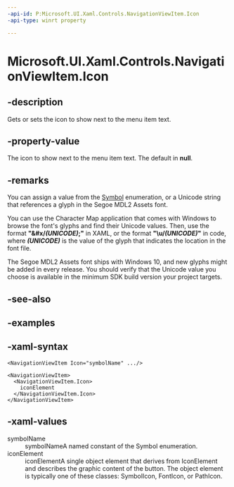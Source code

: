 ```yaml
---
-api-id: P:Microsoft.UI.Xaml.Controls.NavigationViewItem.Icon
-api-type: winrt property

---
```

<!-- Property syntax.
public IconElement Icon { get;  set; }
-->

# Microsoft.UI.Xaml.Controls.NavigationViewItem.Icon



## -description

Gets or sets the icon to show next to the menu item text.



## -property-value

The icon to show next to the menu item text. The default in **null**.



## -remarks

You can assign a value from the [Symbol](/uwp/api/windows.ui.xaml.controls.symbol) enumeration, or a Unicode string that references a glyph in the Segoe MDL2 Assets font.

You can use the Character Map application that comes with Windows to browse the font's glyphs and find their Unicode values. Then, use the format **"&#x/_(UNICODE)_;"** in XAML, or the format **"\u/_(UNICODE)_"** in code, where **_(UNICODE)_** is the value of the glyph that indicates the location in the font file. 

The Segoe MDL2 Assets font ships with Windows 10, and new glyphs might be added in every release. You should verify that the Unicode value you choose is available in the minimum SDK build version your project targets.



## -see-also



## -examples



## -xaml-syntax

```xaml
<NavigationViewItem Icon="symbolName" .../>
```

```xaml
<NavigationViewItem>
  <NavigationViewItem.Icon>
    iconElement
  </NavigationViewItem.Icon>
</NavigationViewItem>
```



## -xaml-values

<dl><dt>symbolName</dt><dd>symbolNameA named constant of the Symbol enumeration.</dd>
<dt>iconElement</dt><dd>iconElementA single object element that derives from IconElement and describes the graphic content of the button. The object element is typically one of these classes: SymbolIcon, FontIcon, or PathIcon.</dd>
</dl>



